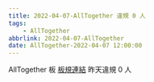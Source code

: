 ```yaml
---
title: 2022-04-07-AllTogether 違規 0 人
tags:
    - AllTogether
abbrlink: 2022-04-07-AllTogether
date: AllTogether-2022-04-07 12:00:00
---
```

AllTogether 板 [板規連結](https://www.ptt.cc/bbs/AllTogether/M.1643211430.A.5FB.html)
昨天違規 0 人
